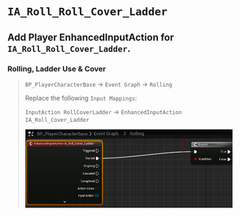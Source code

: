 # `IA_Roll_Roll_Cover_Ladder`

## Add Player EnhancedInputAction for `IA_Roll_Roll_Cover_Ladder`.

### Rolling, Ladder Use & Cover

>`BP_PlayerCharacterBase` -> `Event Graph` -> `Rolling`
>
>Replace the following `Input Mappings`:
>
>`InputAction RollCoverLadder` -> `EnhancedInputAction IA_Roll_Cover_Ladder`
>
>![image](./../../Images/EnhancedInput_RollLadderCoverInput_01.png)